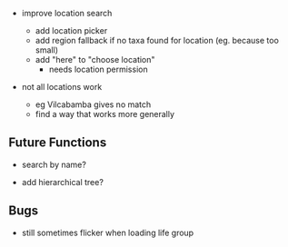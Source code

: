 + improve location search
  + add location picker
  + add region fallback if no taxa found for location (eg. because too small)
  + add "here" to "choose location"
    + needs location permission

+ not all locations work
  + eg Vilcabamba gives no match
  + find a way that works more generally
  

## Future Functions
+ search by name?

+ add hierarchical tree?

## Bugs
+ still sometimes flicker when loading life group

